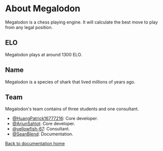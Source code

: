 # About Megalodon

Megalodon is a chess playing engine.
It will calculate the best move to play from any legal position.

## ELO

Megalodon plays at around 1300 ELO.

## Name

Megalodon is a species of shark that lived millions of years ago.

## Team

Megalodon's team contains of three students and one consultant.

* [@HuangPatrick16777216](https://github.com/HuangPatrick16777216/): Core developer.
* [@ArjunSahlot](https://github.com/ArjunSahlot/): Core developer.
* [@yellowfish-67](https://github.com/yellowfish-67/): Consultant.
* [@SeanBlend](https://github.com/SeanBlend/): Documentation.

[Back to documentation home][home]

[home]: https://megalodon-chess.github.io/megalodon/
